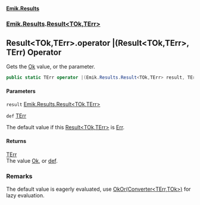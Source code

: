 #### [Emik.Results](index.md 'index')
### [Emik.Results](Emik.Results.md 'Emik.Results').[Result&lt;TOk,TErr&gt;](Result_TOk,TErr_.md 'Emik.Results.Result<TOk,TErr>')

## Result<TOk,TErr>.operator |(Result<TOk,TErr>, TErr) Operator

Gets the [Ok](Result_TOk,TErr_.Ok().md 'Emik.Results.Result<TOk,TErr>.Ok') value, or the parameter.

```csharp
public static TErr operator |(Emik.Results.Result<TOk,TErr> result, TErr def);
```
#### Parameters

<a name='Emik.Results.Result_TOk,TErr_.op_BitwiseOr(Emik.Results.Result_TOk,TErr_,TErr).result'></a>

`result` [Emik.Results.Result&lt;](Result_TOk,TErr_.md 'Emik.Results.Result<TOk,TErr>')[TOk](Result_TOk,TErr_.md#Emik.Results.Result_TOk,TErr_.TOk 'Emik.Results.Result<TOk,TErr>.TOk')[,](Result_TOk,TErr_.md 'Emik.Results.Result<TOk,TErr>')[TErr](Result_TOk,TErr_.md#Emik.Results.Result_TOk,TErr_.TErr 'Emik.Results.Result<TOk,TErr>.TErr')[&gt;](Result_TOk,TErr_.md 'Emik.Results.Result<TOk,TErr>')

<a name='Emik.Results.Result_TOk,TErr_.op_BitwiseOr(Emik.Results.Result_TOk,TErr_,TErr).def'></a>

`def` [TErr](Result_TOk,TErr_.md#Emik.Results.Result_TOk,TErr_.TErr 'Emik.Results.Result<TOk,TErr>.TErr')

The default value if this [Result&lt;TOk,TErr&gt;](Result_TOk,TErr_.md 'Emik.Results.Result<TOk,TErr>') is [Err](Result_TOk,TErr_.Err().md 'Emik.Results.Result<TOk,TErr>.Err').

#### Returns
[TErr](Result_TOk,TErr_.md#Emik.Results.Result_TOk,TErr_.TErr 'Emik.Results.Result<TOk,TErr>.TErr')  
The value [Ok](Result_TOk,TErr_.Ok().md 'Emik.Results.Result<TOk,TErr>.Ok'), or [def](Result_TOk,TErr_.op_BitwiseOr(Result,TErr).md#Emik.Results.Result_TOk,TErr_.op_BitwiseOr(Emik.Results.Result_TOk,TErr_,TErr).def 'Emik.Results.Result<TOk,TErr>.op_BitwiseOr(Emik.Results.Result<TOk,TErr>, TErr).def').

### Remarks
  
The default value is eagerly evaluated, use [OkOr(Converter&lt;TErr,TOk&gt;)](Result_TOk,TErr_.OkOr(Converter).md 'Emik.Results.Result<TOk,TErr>.OkOr(System.Converter<TErr,TOk>)') for lazy evaluation.